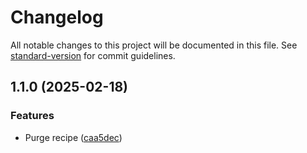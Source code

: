 # Changelog

All notable changes to this project will be documented in this file. See [standard-version](https://github.com/conventional-changelog/standard-version) for commit guidelines.

## 1.1.0 (2025-02-18)


### Features

* Purge recipe ([caa5dec](https://github.com/ZuCommunications/rapidkit_purge/commit/caa5dec322deadaeb94f46fb68d17666adca785a))
